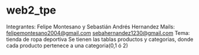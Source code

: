 # web2_tpe

Integrantes: Felipe Montesano y Sebastián Andrés Hernandez
Mails: felipemontesano2004@gmail.com
       sebahernandez1230@gmail.com
Tema: tienda de ropa deportiva
Se tienen las tablas productos y categorias, donde cada producto pertenece a una categoria(0,1 ó 2)
